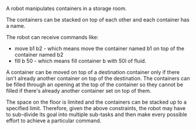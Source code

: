 A robot manipulates containers in a storage room.

The containers can be stacked on top of each other and each container has a name.

The robot can receive commands like:
  - move b1 b2 - which means move the container named b1 on top of the container named b2
  - fill b 50 - which means fill container b with 50l of fluid.

A container can be moved on top of a destination container only if there isn't already another container on top of the destination. The containers can be filled through an opening at the top of the container so they cannot be filled if there's already another container set on top of them.

The space on the floor is limited and the containers can be stacked up to a specified limit. Therefore, given the above constraints, the robot may have to sub-divide its goal into multiple sub-tasks and then make every possible effort to achieve a particular command.
